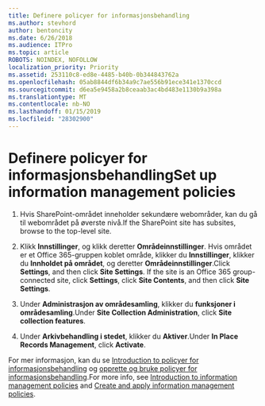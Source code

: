 ```yaml
---
title: Definere policyer for informasjonsbehandling
ms.author: stevhord
author: bentoncity
ms.date: 6/26/2018
ms.audience: ITPro
ms.topic: article
ROBOTS: NOINDEX, NOFOLLOW
localization_priority: Priority
ms.assetid: 253110c8-ed8e-4485-b40b-0b344843762a
ms.openlocfilehash: 05ab8844df6b34a9c7ae556b91ece341e1370ccd
ms.sourcegitcommit: d6ea5e9458a2b8ceaab3ac4bd483e1130b9a398a
ms.translationtype: MT
ms.contentlocale: nb-NO
ms.lasthandoff: 01/15/2019
ms.locfileid: "28302900"
---
```

# <a name="set-up-information-management-policies"></a><span data-ttu-id="040a5-102">Definere policyer for informasjonsbehandling</span><span class="sxs-lookup"><span data-stu-id="040a5-102">Set up information management policies</span></span>

1. <span data-ttu-id="040a5-103">Hvis SharePoint-området inneholder sekundære webområder, kan du gå til webområdet på øverste nivå.</span><span class="sxs-lookup"><span data-stu-id="040a5-103">If the SharePoint site has subsites, browse to the top-level site.</span></span>
    
2. <span data-ttu-id="040a5-p101">Klikk **Innstillinger**, og klikk deretter **Områdeinnstillinger**. Hvis området er et Office 365-gruppen koblet område, klikker du **Innstillinger**, klikker du **Innholdet på området**, og deretter **Områdeinnstillinger**.</span><span class="sxs-lookup"><span data-stu-id="040a5-p101">Click **Settings**, and then click **Site Settings**. If the site is an Office 365 group-connected site, click **Settings**, click **Site Contents**, and then click **Site Settings**.</span></span>
    
3. <span data-ttu-id="040a5-106">Under **Administrasjon av områdesamling**, klikker du **funksjoner i områdesamling**.</span><span class="sxs-lookup"><span data-stu-id="040a5-106">Under **Site Collection Administration**, click **Site collection features**.</span></span>
    
4. <span data-ttu-id="040a5-107">Under **Arkivbehandling i stedet**, klikker du **Aktiver**.</span><span class="sxs-lookup"><span data-stu-id="040a5-107">Under **In Place Records Management**, click **Activate**.</span></span>
    
<span data-ttu-id="040a5-108">For mer informasjon, kan du se [Introduction to policyer for informasjonsbehandling](https://go.microsoft.com/fwlink/?linkid=404239) og [opprette og bruke policyer for informasjonsbehandling](https://go.microsoft.com/fwlink/?linkid=2003916).</span><span class="sxs-lookup"><span data-stu-id="040a5-108">For more info, see [Introduction to information management policies](https://go.microsoft.com/fwlink/?linkid=404239) and [Create and apply information management policies](https://go.microsoft.com/fwlink/?linkid=2003916).</span></span>
  

